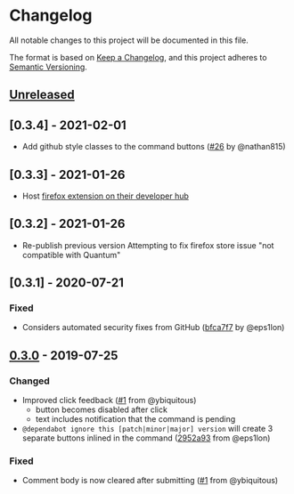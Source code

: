 # Changelog
All notable changes to this project will be documented in this file.

The format is based on [Keep a Changelog](https://keepachangelog.com/en/1.0.0/),
and this project adheres to [Semantic Versioning](https://semver.org/spec/v2.0.0.html).

## [Unreleased]

## [0.3.4] - 2021-02-01

- Add github style classes to the command buttons ([#26] by @nathan815)

## [0.3.3] - 2021-01-26

- Host [firefox extension on their developer hub](https://addons.mozilla.org/en-US/firefox/addon/dependabot-clickable-commads/)
## [0.3.2] - 2021-01-26

- Re-publish previous version
   Attempting to fix firefox store issue "not compatible with Quantum"
## [0.3.1] - 2020-07-21
### Fixed
 - Considers automated security fixes from GitHub ([bfca7f7] by @eps1lon)

## [0.3.0] - 2019-07-25
### Changed
 - Improved click feedback ([#1] from @ybiquitous)
   - button becomes disabled after click
   - text includes notification that the command is pending
 - `@dependabot ignore this [patch|minor|major] version` will create 3 separate buttons inlined in the command ([2952a93] from @eps1lon)

### Fixed
 - Comment body is now cleared after submitting ([#1] from @ybiquitous)
 
[#26]: https://github.com/eps1lon/dependabot-clickable-commands/pull/26
[bfca7f7]: https://github.com/eps1lon/dependabot-clickable-commands/commit/bfca7f73280afa487315f65a4cac5ae0e93ac6bb
[#1]: https://github.com/eps1lon/dependabot-clickable-commands/pull/1
[2952a93]: https://github.com/eps1lon/dependabot-clickable-commands/commit/2952a93cd12e70f7d27c77803626abdad3914209

[Unreleased]: https://github.com/eps1lon/dependabot-clickable-commands/compare/v0.3.0...HEAD
[0.3.0]: https://github.com/eps1lon/dependabot-clickable-commands/compare/v0.2.0...0.3.0